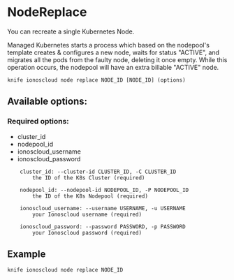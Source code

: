 # NodeReplace

You can recreate a single Kubernetes Node.

Managed Kubernetes starts a process which based on the nodepool's template creates & configures a new node, waits for status "ACTIVE", and migrates all the pods from the faulty node, deleting it once empty. While this operation occurs, the nodepool will have an extra billable "ACTIVE" node.

```text
knife ionoscloud node replace NODE_ID [NODE_ID] (options)
```

## Available options:

### Required options:

* cluster\_id
* nodepool\_id
* ionoscloud\_username
* ionoscloud\_password

```text
    cluster_id: --cluster-id CLUSTER_ID, -C CLUSTER_ID
        the ID of the K8s Cluster (required)

    nodepool_id: --nodepool-id NODEPOOL_ID, -P NODEPOOL_ID
        the ID of the K8s Nodepool (required)

    ionoscloud_username: --username USERNAME, -u USERNAME
        your Ionoscloud username (required)

    ionoscloud_password: --password PASSWORD, -p PASSWORD
        your Ionoscloud password (required)
```

## Example

```text
knife ionoscloud node replace NODE_ID 
```

